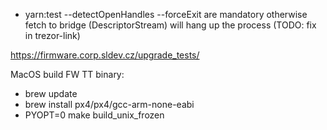 * yarn:test --detectOpenHandles --forceExit are mandatory otherwise fetch to bridge (DescriptorStream) will hang up the process (TODO: fix in trezor-link)


https://firmware.corp.sldev.cz/upgrade_tests/

MacOS build FW TT binary:
- brew update
- brew install px4/px4/gcc-arm-none-eabi
- PYOPT=0 make build_unix_frozen